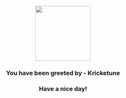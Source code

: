 <p align="center">
    <img src="https://raw.githubusercontent.com/PokeAPI/sprites/master/sprites/pokemon/402.png" width="150" height="150">
</p>
<h3 align="center">You have been greeted by - <b>Kricketune</b></h3>
<h3 align="center">Have a nice day!</h3>
